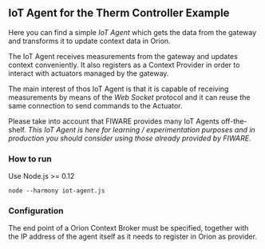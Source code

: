 ## IoT Agent for the Therm Controller Example

Here you can find a simple *IoT Agent* which gets the data from the gateway and
transforms it to update context data in Orion.

The IoT Agent receives measurements from the gateway and updates context conveniently.
It also registers as a Context Provider in order to interact with actuators managed by the gateway.

The main interest of thos IoT Agent is that it is capable of receiving measurements by means of the
*Web Socket* protocol and it can reuse the same connection to send commands to the Actuator. 

Please take into account that FIWARE provides many IoT Agents off-the-shelf.
*This IoT Agent is here for learning / experimentation purposes and in production you should consider using those
already provided by FIWARE*.

### How to run

Use Node.js >= 0.12

```
node --harmony iot-agent.js
```

### Configuration

The end point of a Orion Context Broker must be specified, together with the IP address of the agent itself as it
needs to register in Orion as provider. 